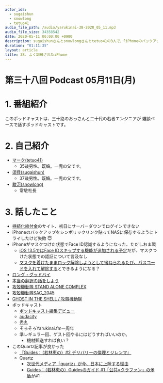 ```yaml
---
actor_ids:
  - sugaishun
  - snowlong
  - tetuo41
audio_file_path: /audio/yarukinai-38-2020_05_11.mp3
audio_file_size: 34358542
date: 2020-05-11 00:00:00 +0900
description: sugaishunさんとsnowlongさんとtetuo41の3人で、「iPhoneのバックアップ」「ロング・グッドバイ」「攻殻機動隊」について話しました。
duration: "01:11:35"
layout: article
title: 38. よく訓練されたiPhone
---
```


# 第三十八回 Podcast 05月11日(月)

# 1. 番組紹介
  このポッドキャストは、三十路のおっさんと二十代の若者エンジニアが
  雑談ベースで話すポッドキャストです。

# 2. 自己紹介
- [マーク(tetuo41)](https://twitter.com/tetuo41)
    - 35歳男性。既婚。一児の父です。
- [須貝(sugaishun)](https://twitter.com/sugaishun)
    - 37歳男性。既婚。一児の父です。
- [駿河(snowlong)](https://twitter.com/_snowlong)
    - 常駐社長

# 3. 話したこと

- [持続化給付金](https://www.jizokuka-kyufu.jp/)のサイト、初日にサーバーダウンでログインできない
- iPhoneのバックアップをシンボリックリンク貼ってNASに保存するようにトライしたけど失敗 😇
- iPhoneがマスクつけた状態でFace ID認識するようになった、ただしおま環
    - [iOS 13.5ではFace IDスキップする機能が追加される予定](https://jp.techcrunch.com/2020/04/30/2020-04-29-apple-face-id-unlock-mask/)だが、マスクつけた状態での認証について言及なし
    - [マスクを着けたままロック解除しようとして撥ねられるたび、パスコードを入れて解除する](https://www.phileweb.com/review/column/202002/25/963.html)とできるようになる？
- [ロング・グッドバイ](https://www.amazon.co.jp/gp/product/B01B2MWSBS/?&_encoding=UTF8&tag=31415q2-22)
- [本当の翻訳の話をしよう](https://amzn.to/2WkDUNi)
- [攻殻機動隊 STAND ALONE COMPLEX](https://www.netflix.com/title/70213091)
- [攻殻機動隊SAC_2045](https://www.netflix.com/title/81030224)
- [GHOST IN THE SHELL / 攻殻機動隊](https://www.netflix.com/watch/540533)
- ポッドキャスト
    - [ポッドキャスト編集デビュー](https://twitter.com/sugaishun/status/1257131828365766656?s=20)
    - [audacity](https://www.audacityteam.org/)
    - [秀丸](https://hide.maruo.co.jp/software/hidemaru.html)
    - そろそろYarukinai.fm一周年
    - 準レギュラー回、ゲスト回やるにはどうすればいいのか。
        - 機材郵送すれば良い？
- このQuartz記事が良かった
    - [『Guides：（若林恵の）#2 デリバリーの倫理とジレンマ』](https://newspicks.com/news/4882783/body/)
    - Quartz
        - [次世代メディア「quartz」が今、日本に上陸する理由](https://qz.com/1746387/%E6%AC%A1%E4%B8%96%E4%BB%A3%E3%83%A1%E3%83%87%E3%82%A3%E3%82%A2%E3%80%8Cquartz%E3%80%8D%E3%81%8C%E4%BB%8A%E3%80%81%E6%97%A5%E6%9C%AC%E3%81%AB%E4%B8%8A%E9%99%B8%E3%81%99%E3%82%8B%E7%90%86%E7%94%B1/)
        - [Guides：（若林恵の）Guidesのガイド #1「公共×クラファン」の矛盾](https://m.newspicks.com/news/4882507/body/)が#1
